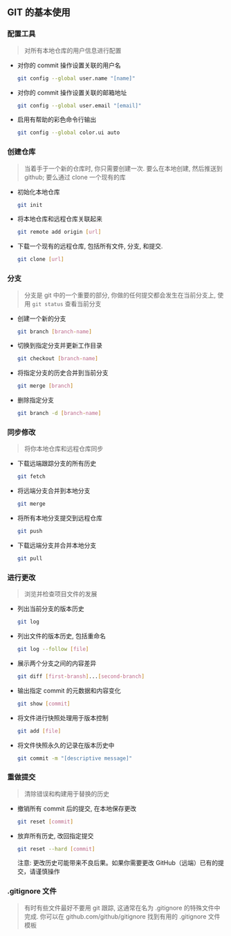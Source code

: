 ## GIT 的基本使用

### 配置工具

> 对所有本地仓库的用户信息进行配置

- 对你的 commit 操作设置关联的用户名

  ```bash
  git config --global user.name "[name]"
  ```

- 对你的 commit 操作设置关联的邮箱地址

  ```bash
  git config --global user.email "[email]"
  ```

- 启用有帮助的彩色命令行输出

  ```bash
  git config --global color.ui auto
  ```

### 创建仓库

> 当着手于一个新的仓库时, 你只需要创建一次. 要么在本地创建, 然后推送到 github; 要么通过 clone 一个现有的库

- 初始化本地仓库

  ```bash
  git init
  ```

- 将本地仓库和远程仓库关联起来

  ```bash
  git remote add origin [url]
  ```

- 下载一个现有的远程仓库, 包括所有文件, 分支, 和提交.

  ```bash
  git clone [url]
  ```

### 分支

> 分支是 git 中的一个重要的部分, 你做的任何提交都会发生在当前分支上, 使用 `git status` 查看当前分支

- 创建一个新的分支

  ```bash
  git branch [branch-name]
  ```

- 切换到指定分支并更新工作目录

  ```bash
  git checkout [branch-name]
  ```

- 将指定分支的历史合并到当前分支

  ```bash
  git merge [branch]
  ```

- 删除指定分支

  ```bash
  git branch -d [branch-name]
  ```

### 同步修改

> 将你本地仓库和远程仓库同步

- 下载远端跟踪分支的所有历史

  ```bash
  git fetch
  ```

- 将远端分支合并到本地分支

  ```bash
  git merge
  ```

- 将所有本地分支提交到远程仓库

  ```bash
  git push
  ```

- 下载远端分支并合并本地分支

  ```bash
  git pull
  ```

### 进行更改

> 浏览并检查项目文件的发展

- 列出当前分支的版本历史

  ```bash
  git log
  ```

- 列出文件的版本历史, 包括重命名

  ```bash
  git log --follow [file]
  ```

- 展示两个分支之间的内容差异

  ```bash
  git diff [first-bransh]...[second-branch]
  ```

- 输出指定 commit 的元数据和内容变化

  ```bash
  git show [commit]
  ```

- 将文件进行快照处理用于版本控制

  ```bash
  git add [file]
  ```

- 将文件快照永久的记录在版本历史中

  ```bash
  git commit -m "[descriptive message]"
  ```

### 重做提交

> 清除错误和构建用于替换的历史

- 撤销所有 commit 后的提交, 在本地保存更改

  ```bash
  git reset [commit]
  ```

- 放弃所有历史, 改回指定提交

  ```bash
  git reset --hard [commit]
  ```
  
  注意: 更改历史可能带来不良后果。如果你需要更改 GitHub（远端）已有的提交，请谨慎操作

### .gitignore 文件

> 有时有些文件最好不要用 git 跟踪, 这通常在名为 .gitignore 的特殊文件中完成. 你可以在 github.com/github/gitignore 找到有用的 .gitignore 文件模板